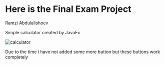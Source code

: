 # Here is the Final Exam Project

Ramzi Abdulalishoev

Simple calculator created by JavaFx

![calculator](https://github.com/Ramzi-444/CalculatorFinal/assets/128693049/6d9bdb8e-8d35-4df7-8a31-64552980fa3f)


Due to the time i have not added some more button but these buttons work completely 
